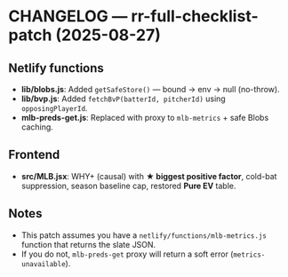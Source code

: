 # CHANGELOG — rr-full-checklist-patch (2025-08-27)

## Netlify functions
- **lib/blobs.js**: Added `getSafeStore()` — bound → env → null (no-throw).
- **lib/bvp.js**: Added `fetchBvP(batterId, pitcherId)` using `opposingPlayerId`.
- **mlb-preds-get.js**: Replaced with proxy to `mlb-metrics` + safe Blobs caching.

## Frontend
- **src/MLB.jsx**: WHY+ (causal) with **★ biggest positive factor**, cold-bat suppression, season baseline cap, restored **Pure EV** table.

## Notes
- This patch assumes you have a `netlify/functions/mlb-metrics.js` function that returns the slate JSON.
- If you do not, `mlb-preds-get` proxy will return a soft error (`metrics-unavailable`).
